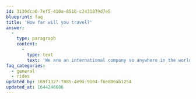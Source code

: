 ```yaml
---
id: 3130dca0-7ef5-410a-851b-c2431879d7e5
blueprint: faq
title: 'How far will you travel?'
answer:
  -
    type: paragraph
    content:
      -
        type: text
        text: 'We are an international company so anywhere in the world is possible!'
faq_categories:
  - general
  - rides
updated_by: 169f1327-7085-4e9a-9104-f6e806ab1254
updated_at: 1644246686
---
```

